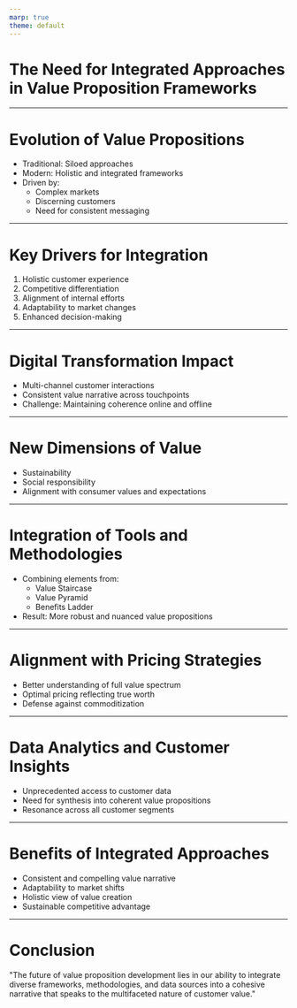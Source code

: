 ```yaml
---
marp: true
theme: default
---
```


# The Need for Integrated Approaches in Value Proposition Frameworks

---

# Evolution of Value Propositions

- Traditional: Siloed approaches
- Modern: Holistic and integrated frameworks
- Driven by:
  - Complex markets
  - Discerning customers
  - Need for consistent messaging

---

# Key Drivers for Integration

1. Holistic customer experience
2. Competitive differentiation
3. Alignment of internal efforts
4. Adaptability to market changes
5. Enhanced decision-making

---

# Digital Transformation Impact

- Multi-channel customer interactions
- Consistent value narrative across touchpoints
- Challenge: Maintaining coherence online and offline

---

# New Dimensions of Value

- Sustainability
- Social responsibility
- Alignment with consumer values and expectations

---

# Integration of Tools and Methodologies

- Combining elements from:
  - Value Staircase
  - Value Pyramid
  - Benefits Ladder
- Result: More robust and nuanced value propositions

---

# Alignment with Pricing Strategies

- Better understanding of full value spectrum
- Optimal pricing reflecting true worth
- Defense against commoditization

---

# Data Analytics and Customer Insights

- Unprecedented access to customer data
- Need for synthesis into coherent value propositions
- Resonance across all customer segments

---

# Benefits of Integrated Approaches

- Consistent and compelling value narrative
- Adaptability to market shifts
- Holistic view of value creation
- Sustainable competitive advantage

---

# Conclusion

"The future of value proposition development lies in our ability to integrate diverse frameworks, methodologies, and data sources into a cohesive narrative that speaks to the multifaceted nature of customer value."